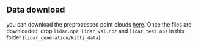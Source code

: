 ## Data download

you can download the preprocessed point clouds [here](https://mcgill-my.sharepoint.com/:f:/g/personal/lucas_page-caccia_mail_mcgill_ca/EtknLRj0bdFFkYd1sC9fMqIBwYeGWHDqeTKNNIPs3gyiSw?e=rKndbl).
Once the files are downloaded, drop `lidar.npz`, `lidar_val.npz` and `lidar_test.npz` in this folder (`lidar_generation/kitti_data`)
